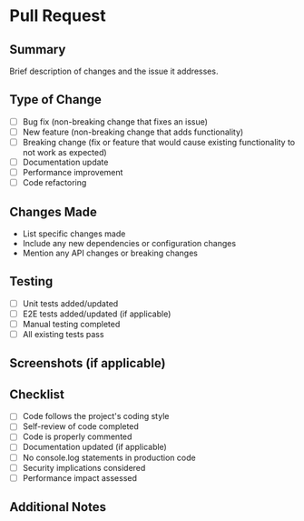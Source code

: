 # Pull Request

## Summary
Brief description of changes and the issue it addresses.

## Type of Change
- [ ] Bug fix (non-breaking change that fixes an issue)
- [ ] New feature (non-breaking change that adds functionality)
- [ ] Breaking change (fix or feature that would cause existing functionality to not work as expected)
- [ ] Documentation update
- [ ] Performance improvement
- [ ] Code refactoring

## Changes Made
- List specific changes made
- Include any new dependencies or configuration changes
- Mention any API changes or breaking changes

## Testing
- [ ] Unit tests added/updated
- [ ] E2E tests added/updated (if applicable)
- [ ] Manual testing completed
- [ ] All existing tests pass

## Screenshots (if applicable)
<!-- Add screenshots or GIFs showing the changes -->

## Checklist
- [ ] Code follows the project's coding style
- [ ] Self-review of code completed
- [ ] Code is properly commented
- [ ] Documentation updated (if applicable)
- [ ] No console.log statements in production code
- [ ] Security implications considered
- [ ] Performance impact assessed

## Additional Notes
<!-- Any additional information, concerns, or context for reviewers -->